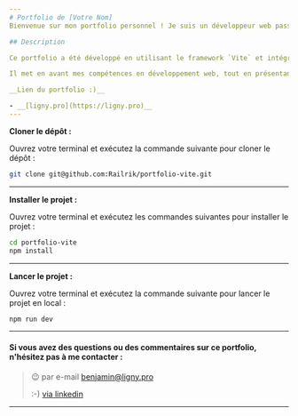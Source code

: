 ```yaml
---
# Portfolio de [Votre Nom]
Bienvenue sur mon portfolio personnel ! Je suis un développeur web passionné par la création d'expériences web interactives depuis 2009. Ce portfolio a été conçu pour mettre en valeur mes compétences, mon travail et mes projets.

## Description

Ce portfolio a été développé en utilisant le framework `Vite` et intégrant `React.js`, offrant une base moderne et performante pour la création d'applications web. J'ai enrichi ce projet en utilisant la bibliothèque `GSAP` pour ajouter des fonctionnalités interactives et dynamiques.

Il met en avant mes compétences en développement web, tout en présentant une sélection de mes projets passés. De plus, il offre un aperçu de mes qualités et compétences en tant que développeur. Vous y trouverez également une section détaillée sur mes autres réalisations ainsi que mes centres d'intérêt et hobbies.

__Lien du portfolio :)__

- __[ligny.pro](https://ligny.pro)__ 
---
```


**Cloner le dépôt :**

Ouvrez votre terminal et exécutez la commande suivante pour cloner le dépôt :

```sh
git clone git@github.com:Railrik/portfolio-vite.git
```

---

**Installer le projet :**

Ouvrez votre terminal et exécutez les commandes suivantes pour installer le projet :

```sh
cd portfolio-vite
npm install
```

---

**Lancer le projet :**

Ouvrez votre terminal et exécutez la commande suivante pour lancer le projet en local :

```sh
npm run dev
```

---

#### Si vous avez des questions ou des commentaires sur ce portfolio, n'hésitez pas à me contacter :

> :wink: par e-mail benjamin@ligny.pro
>
> :-) [via linkedin](https://www.linkedin.com/in/benjamin-ligny/)

---
